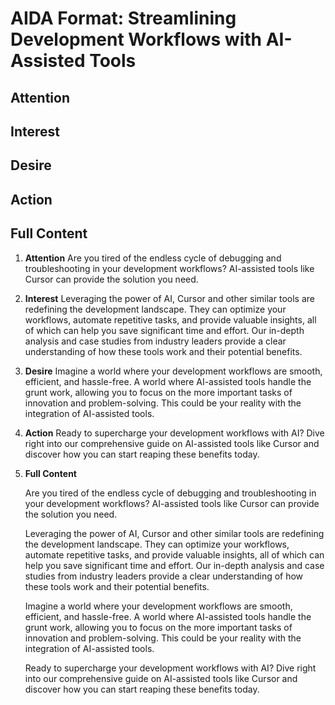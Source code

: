 # AIDA Format: Streamlining Development Workflows with AI-Assisted Tools

## Attention



## Interest



## Desire



## Action



## Full Content

1. **Attention**
   Are you tired of the endless cycle of debugging and troubleshooting in your development workflows? AI-assisted tools like Cursor can provide the solution you need.

2. **Interest**
   Leveraging the power of AI, Cursor and other similar tools are redefining the development landscape. They can optimize your workflows, automate repetitive tasks, and provide valuable insights, all of which can help you save significant time and effort. Our in-depth analysis and case studies from industry leaders provide a clear understanding of how these tools work and their potential benefits.

3. **Desire**
   Imagine a world where your development workflows are smooth, efficient, and hassle-free. A world where AI-assisted tools handle the grunt work, allowing you to focus on the more important tasks of innovation and problem-solving. This could be your reality with the integration of AI-assisted tools.

4. **Action**
   Ready to supercharge your development workflows with AI? Dive right into our comprehensive guide on AI-assisted tools like Cursor and discover how you can start reaping these benefits today.

5. **Full Content**

    Are you tired of the endless cycle of debugging and troubleshooting in your development workflows? AI-assisted tools like Cursor can provide the solution you need.

    Leveraging the power of AI, Cursor and other similar tools are redefining the development landscape. They can optimize your workflows, automate repetitive tasks, and provide valuable insights, all of which can help you save significant time and effort. Our in-depth analysis and case studies from industry leaders provide a clear understanding of how these tools work and their potential benefits.

    Imagine a world where your development workflows are smooth, efficient, and hassle-free. A world where AI-assisted tools handle the grunt work, allowing you to focus on the more important tasks of innovation and problem-solving. This could be your reality with the integration of AI-assisted tools.

    Ready to supercharge your development workflows with AI? Dive right into our comprehensive guide on AI-assisted tools like Cursor and discover how you can start reaping these benefits today.